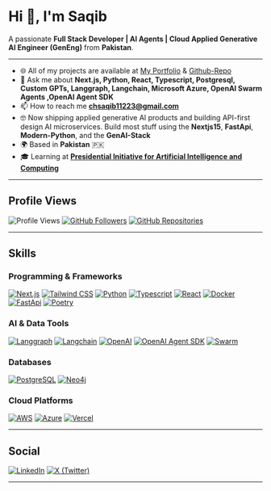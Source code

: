 # Hi 👋, I'm Saqib

A passionate **Full Stack Developer | AI Agents | Cloud Applied Generative AI Engineer (GenEng)** from **Pakistan**.

---

- 🌐 All of my projects are available at [My Portfolio](https://portfolio-sanity-drizzle.vercel.app/) & [Github-Repo](https://github.com/Ch-Saqib)
- 💬 Ask me about **Next.js, Python, React, Typescript, Postgresql, Custom GPTs, Langgraph, Langchain, Microsoft Azure, OpenAI Swarm Agents ,OpenAI Agent SDK**
- 📫 How to reach me **chsaqib11223@gmail.com**
- 🤓 Now shipping applied generative AI products and building API-first design AI microservices. Build most stuff using the **Nextjs15**, **FastApi**, **Modern-Python**, and the **GenAI-Stack**
- 🌍 Based in **Pakistan** 🇵🇰
- 🎓 Learning at **[Presidential Initiative for Artificial Intelligence and Computing](https://www.piaic.com/)**

---

## Profile Views

![Profile Views](https://komarev.com/ghpvc/?username=Ch-Saqib&color=blue&style=flat)
[![GitHub Followers](https://img.shields.io/github/followers/Ch-Saqib?style=flat&logo=github&label=Followers)](https://github.com/Ch-Saqib)
[![GitHub Repositories](https://img.shields.io/badge/Repositories-43-181717?style=flat&logo=github)](https://github.com/Ch-Saqib?tab=repositories)



---

## Skills

### Programming & Frameworks
[![Next.js](https://img.shields.io/badge/Next.js-000000?style=flat&logo=next.js&logoColor=white)](https://nextjs.org/)
[![Tailwind CSS](https://img.shields.io/badge/TailwindCSS-06B6D4?style=flat&logo=tailwindcss&logoColor=white)](https://tailwindcss.com/)
[![Python](https://img.shields.io/badge/Python-3776AB?style=flat&logo=python&logoColor=white)](https://www.python.org/)
[![Typescript](https://img.shields.io/badge/Typescript-007ACC?style=flat&logo=typescript&logoColor=white)](https://www.typescriptlang.org/)
[![React](https://img.shields.io/badge/React-61DAFB?style=flat&logo=react&logoColor=black)](https://react.dev/)
[![Docker](https://img.shields.io/badge/Docker-2496ED?style=flat&logo=docker&logoColor=white)](https://www.docker.com/)
[![FastApi](https://img.shields.io/badge/FastApi-009485?style=flat&logo=fastapi&logoColor=black)](https://fastapi.tiangolo.com/)
[![Poetry](https://img.shields.io/badge/Poetry-1E293B?style=flat&logo=poetry&logoColor=blue)](https://python-poetry.org/)

### AI & Data Tools
[![Langgraph](https://img.shields.io/badge/Langgraph-000000?style=flat&logo=langchain&logoColor=white)](https://www.langchain.com/langgraph)
[![Langchain](https://img.shields.io/badge/Langchain-000000?style=flat&logo=langchain&logoColor=white)](https://www.langchain.com/langchain)
[![OpenAI](https://img.shields.io/badge/OpenAI-412991?style=flat&logo=openai&logoColor=white)](https://openai.com/)
[![OpenAI Agent SDK](https://img.shields.io/badge/OpenAI-412991?style=flat&logo=openai&logoColor=white)](https://openai.github.io/openai-agents-python//)
[![Swarm](https://img.shields.io/badge/OpenAISwarm-412991?style=flat&logo=openai&logoColor=white)](https://github.com/openai/swarm)


### Databases
[![PostgreSQL](https://img.shields.io/badge/PostgreSQL-4169E1?style=flat&logo=postgresql&logoColor=white)](https://www.postgresql.org/)
[![Neo4j](https://img.shields.io/badge/Neo4j-008CC1?style=flat&logo=neo4j&logoColor=white)](https://neo4j.com/)

### Cloud Platforms
[![AWS](https://img.shields.io/badge/AWS-232F3E?style=flat&logo=amazon&logoColor=white)](https://aws.amazon.com/free/)
[![Azure](https://img.shields.io/badge/Azure-0078D4?style=flat&logo=microsoft-azure&logoColor=white)](https://azure.microsoft.com/en-us/free/)
[![Vercel](https://img.shields.io/badge/Vercel-000000?style=flat&logo=vercel&logoColor=white)](https://vercel.com/)

---

## Social
[![LinkedIn](https://img.shields.io/badge/LinkedIn-0077B5?style=flat&logo=linkedin&logoColor=white)](https://www.linkedin.com/in/saqib-imran-537759230/)
[![X (Twitter)](https://img.shields.io/badge/Twitter-1DA1F2?style=flat&logo=X&logoColor=white)](https://x.com/chsaqib11223) 

---

